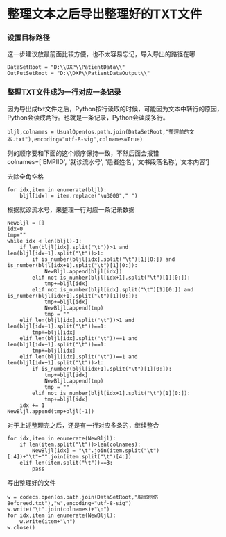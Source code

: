 整理文本之后导出整理好的TXT文件
=================
### 设置目标路径

这一步建议放最前面比较方便，也不太容易忘记，导入导出的路径在哪<br>
```
DataSetRoot = "D:\\DXP\\PatientData\\"
OutPutSetRoot = "D:\\DXP\\PatientDataOutput\\"
```
###  整理TXT文件成为一行对应一条记录

因为导出成txt文件之后，Python按行读取的时候，可能因为文本中转行的原因，Python会读成两行。也就是一条记录，Python会读成多行。<br>
```
bljl,colnames = UsualOpen(os.path.join(DataSetRoot,"整理前的文本.txt"),encoding="utf-8-sig",colnames=True)
```        
列的顺序要和下面的这个顺序保持一致，不然后面会报错<br>
colnames=['EMPIID', '就诊流水号', '患者姓名', '文书段落名称', '文本内容']<br>

去除全角空格<br>
```
for idx,item in enumerate(bljl): 
    bljl[idx] = item.replace("\u3000"," ") 
```
根据就诊流水号，来整理一行对应一条记录数据<br>

```
NewBljl = []
idx=0
tmp=""
while idx < len(bljl)-1:
    if len(bljl[idx].split("\t"))>1 and len(bljl[idx+1].split("\t"))>1:
        if is_number(bljl[idx].split("\t")[1][0:]) and is_number(bljl[idx+1].split("\t")[1][0:]):
            NewBljl.append(bljl[idx])
        elif not is_number(bljl[idx+1].split("\t")[1][0:]):
            tmp+=bljl[idx]
        elif not is_number(bljl[idx].split("\t")[1][0:]) and is_number(bljl[idx+1].split("\t")[1][0:]):
            tmp+=bljl[idx]
            NewBljl.append(tmp)
            tmp = ""
    elif len(bljl[idx].split("\t"))>1 and len(bljl[idx+1].split("\t"))==1:
        tmp+=bljl[idx]
    elif len(bljl[idx].split("\t"))==1 and len(bljl[idx+1].split("\t"))==1:
    	tmp+=bljl[idx]
    elif len(bljl[idx].split("\t"))==1 and len(bljl[idx+1].split("\t"))>1:
        if is_number(bljl[idx+1].split("\t")[1][0:]):
            tmp+=bljl[idx]
            NewBljl.append(tmp)
            tmp = ""
        elif not is_number(bljl[idx+1].split("\t")[1][0:]):
            tmp+=bljl[idx]                
    idx += 1
NewBljl.append(tmp+bljl[-1])
```
对于上述整理完之后，还是有一行对应多条的，继续整合<br>
```
for idx,item in enumerate(NewBljl):
    if len(item.split("\t"))>len(colnames):
        NewBljl[idx] = "\t".join(item.split("\t")[:4])+"\t"+"".join(item.split("\t")[4:])
    elif len(item.split("\t"))==3:
        pass
```
写出整理好的文件<br>
```
w = codecs.open(os.path.join(DataSetRoot,"胸部创伤Beforeed.txt"),"w",encoding="utf-8-sig")
w.write("\t".join(colnames)+"\n")
for idx,item in enumerate(NewBljl):
    w.write(item+"\n")
w.close()
```

